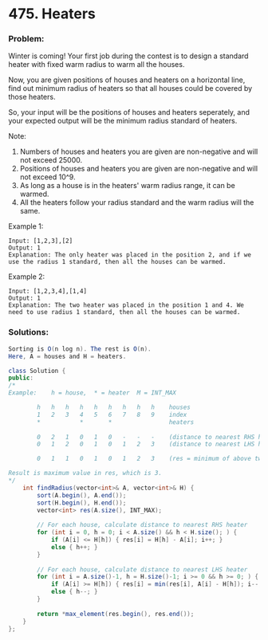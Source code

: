 # 475. Heaters

### Problem:

Winter is coming! Your first job during the contest is to design a standard heater with fixed warm radius to warm all the houses.

Now, you are given positions of houses and heaters on a horizontal line, find out minimum radius of heaters so that all houses could be covered by those heaters.

So, your input will be the positions of houses and heaters seperately, and your expected output will be the minimum radius standard of heaters.

Note:

1. Numbers of houses and heaters you are given are non-negative and will not exceed 25000.
2. Positions of houses and heaters you are given are non-negative and will not exceed 10^9.
3. As long as a house is in the heaters' warm radius range, it can be warmed.
4. All the heaters follow your radius standard and the warm radius will the same.

Example 1:

```
Input: [1,2,3],[2]
Output: 1
Explanation: The only heater was placed in the position 2, and if we use the radius 1 standard, then all the houses can be warmed.
```

Example 2:

```
Input: [1,2,3,4],[1,4]
Output: 1
Explanation: The two heater was placed in the position 1 and 4. We need to use radius 1 standard, then all the houses can be warmed.
```

### Solutions:

```java
Sorting is O(n log n). The rest is O(n).
Here, A = houses and H = heaters.

class Solution {
public:
/*
Example:    h = house,  * = heater  M = INT_MAX

        h   h   h   h   h   h   h   h   h    houses
        1   2   3   4   5   6   7   8   9    index
        *           *       *                heaters
                
        0   2   1   0   1   0   -   -   -    (distance to nearest RHS heater)
        0   1   2   0   1   0   1   2   3    (distance to nearest LHS heater)

        0   1   1   0   1   0   1   2   3    (res = minimum of above two)

Result is maximum value in res, which is 3.
*/
    int findRadius(vector<int>& A, vector<int>& H) {
        sort(A.begin(), A.end());
        sort(H.begin(), H.end());
        vector<int> res(A.size(), INT_MAX); 
        
        // For each house, calculate distance to nearest RHS heater
        for (int i = 0, h = 0; i < A.size() && h < H.size(); ) {
            if (A[i] <= H[h]) { res[i] = H[h] - A[i]; i++; }
            else { h++; }
        }
        
        // For each house, calculate distance to nearest LHS heater
        for (int i = A.size()-1, h = H.size()-1; i >= 0 && h >= 0; ) {
            if (A[i] >= H[h]) { res[i] = min(res[i], A[i] - H[h]); i--; }
            else { h--; }
        }
       
        return *max_element(res.begin(), res.end());
    }
};
```



